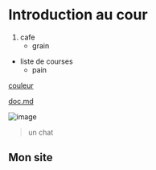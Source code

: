 # Introduction au cour
1. cafe
      * grain

* liste de courses
     * pain
     
[couleur](https://fr.wikipedia.org/wiki/Liste_de_noms_de_couleur)   

[doc.md](doc.md)

![image](https://www.vulgaris-medical.com/sites/default/files/styles/big-lightbox/public/field/image/actualites/2019/03/04//le-chat-source-de-bienfaits-pour-votre-sante.jpg?itok=AqRz_Pfo)
>un chat

## Mon site
